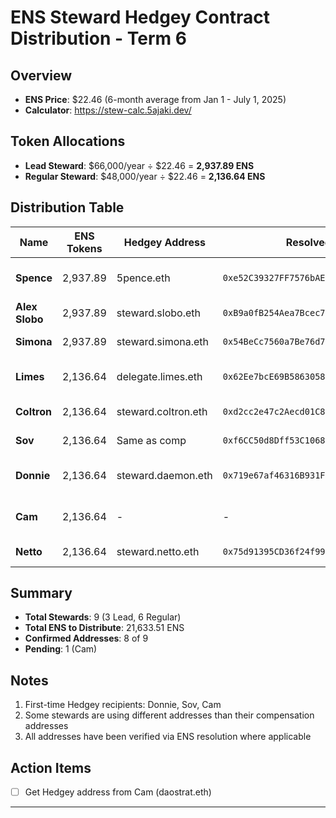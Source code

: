# ENS Steward Hedgey Contract Distribution - Term 6

## Overview

- **ENS Price**: $22.46 (6-month average from Jan 1 - July 1, 2025)
- **Calculator**: https://stew-calc.5ajaki.dev/

## Token Allocations

- **Lead Steward**: $66,000/year ÷ $22.46 = **2,937.89 ENS**
- **Regular Steward**: $48,000/year ÷ $22.46 = **2,136.64 ENS**

## Distribution Table

| Name           | ENS Tokens | Hedgey Address      | Resolved Address                             | Notes                               |
| -------------- | ---------- | ------------------- | -------------------------------------------- | ----------------------------------- |
| **Spence**     | 2,937.89   | 5pence.eth          | `0xe52C39327FF7576bAEc3DBFeF0787bd62dB6d726` | Lead Steward, different from comp   |
| **Alex Slobo** | 2,937.89   | steward.slobo.eth   | `0xB9a0fB254Aea7Bcec79c7bd8052dcd902a5388Ff` | Lead Steward, same as comp          |
| **Simona**     | 2,937.89   | steward.simona.eth  | `0x54BeCc7560a7Be76d72ED76a1f5fee6C5a2A7Ab6` | Lead Steward, same as comp          |
| **Limes**      | 2,136.64   | delegate.limes.eth  | `0x62Ee7bcE69B5863058cF1a4976F75452E9b5d360` | Different from comp (pay.limes.eth) |
| **Coltron**    | 2,136.64   | steward.coltron.eth | `0xd2cc2e47c2Aecd01C87B83290c0Ee76BA67a7211` | Same as comp address                |
| **Sov**        | 2,136.64   | Same as comp        | `0xf6CC50d8Dff53C10686D3Beb7642AEDd0600F7f7` | Using comp address                  |
| **Donnie**     | 2,136.64   | steward.daemon.eth  | `0x719e67af46316B931FB93961A02E956B6d2dDdf0` | Same as comp, first time Hedgey     |
| **Cam**        | 2,136.64   | -                   | -                                            | Need address, first time Hedgey     |
| **Netto**      | 2,136.64   | steward.netto.eth   | `0x75d91395CD36f24f990bbdE69993cB20B96EcFa6` | Using comp address                  |

## Summary

- **Total Stewards**: 9 (3 Lead, 6 Regular)
- **Total ENS to Distribute**: 21,633.51 ENS
- **Confirmed Addresses**: 8 of 9
- **Pending**: 1 (Cam)

## Notes

1. First-time Hedgey recipients: Donnie, Sov, Cam
2. Some stewards are using different addresses than their compensation addresses
3. All addresses have been verified via ENS resolution where applicable

## Action Items

- [ ] Get Hedgey address from Cam (daostrat.eth)

---
